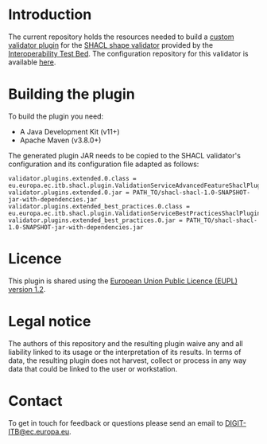 # Introduction

The current repository holds the resources needed to build a [custom validator plugin](https://www.itb.ec.europa.eu/docs/guides/latest/creatingCustomValidatorPlugin/index.html) for the [SHACL shape validator](https://www.itb.ec.europa.eu/shacl/shacl/upload) provided by the [Interoperability Test Bed](https://interoperable-europe.ec.europa.eu/collection/interoperability-test-bed-repository/solution/interoperability-test-bed). The configuration repository for this validator is available [here](https://github.com/ISAITB/validator-resources-shacl).

# Building the plugin

To build the plugin you need:

* A Java Development Kit (v11+)
* Apache Maven (v3.8.0+)

The generated plugin JAR needs to be copied to the SHACL validator's configuration and its configuration file
adapted as follows:
```
validator.plugins.extended.0.class = eu.europa.ec.itb.shacl.plugin.ValidationServiceAdvancedFeatureShaclPlugin
validator.plugins.extended.0.jar = PATH_TO/shacl-shacl-1.0-SNAPSHOT-jar-with-dependencies.jar
validator.plugins.extended_best_practices.0.class = eu.europa.ec.itb.shacl.plugin.ValidationServiceBestPracticesShaclPlugin
validator.plugins.extended_best_practices.0.jar = PATH_TO/shacl-shacl-1.0-SNAPSHOT-jar-with-dependencies.jar
```

# Licence

This plugin is shared using the [European Union Public Licence (EUPL) version 1.2](https://interoperable-europe.ec.europa.eu/sites/default/files/custom-page/attachment/eupl_v1.2_en.pdf).

# Legal notice

The authors of this repository and the resulting plugin waive any and all liability linked to its usage or the interpretation of its results. In terms of data, the resulting plugin does not harvest, collect or process in any way data that could be linked to the user or
workstation.

# Contact

To get in touch for feedback or questions please send an email to [DIGIT-ITB@ec.europa.eu](mailto:DIGIT-ITB@ec.europa.eu).